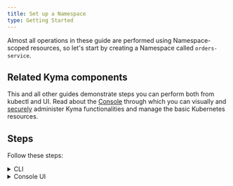 ```yaml
---
title: Set up a Namespace
type: Getting Started
---
```


Almost all operations in these guide are performed using Namespace-scoped resources, so let's start by creating a Namespace called `orders-service`.

## Related Kyma components

This and all other guides demonstrate steps you can perform both from kubectl and UI. Read about the [Console](/components/console) through which you can visually and [securely](/components/security/) administer Kyma functionalities and manage the basic Kubernetes resources.

## Steps

Follow these steps:

<div tabs name="setup-namespace" group="set-up-namespace">
  <details>
  <summary label="cli">
  CLI
  </summary>

1. Create the `orders-service` Namespace:

   ```bash
   kubectl create ns orders-service
   ```

2. Check if the Namespace was set up. The Namespace status phase should state `Active`:

   ```bash
   kubectl get ns orders-service -o=jsonpath="{.status.phase}"
   ```

  </details>
  <details>
  <summary label="console-ui">
  Console UI
  </summary>

1. [Log into](#installation-install-kyma-on-a-cluster-access-the-cluster) the Kyma Console UI.

2. After logging, select **Add new namespace** in the **Namespaces** view.

3. Enter `orders-service` in the **Name** field.

4. Select **Create** to confirm the changes.

   You will be redirected to the `orders-service` Namespace view.

  </details>
</div>
